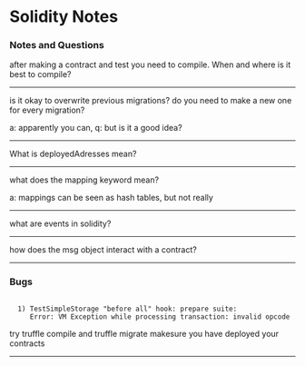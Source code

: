 # Solidity Notes

### Notes and Questions

after making a contract and test you need to compile. When and where is it best to compile?

----

is it okay to overwrite previous migrations?  do you need to make a new one for every migration?

a: apparently you can, 
q: but is it a good idea?

---

What is deployedAdresses mean?

----

what does the mapping keyword mean?

a: mappings can be seen as hash tables, but not really

----

what are events in solidity?

----

how does the msg object interact with a contract?

----

### Bugs

```

  1) TestSimpleStorage "before all" hook: prepare suite:
     Error: VM Exception while processing transaction: invalid opcode

```
try truffle compile and truffle migrate
makesure you have deployed your contracts

----